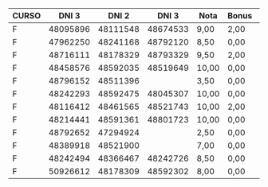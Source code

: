 | CURSO | DNI 3    | DNI 2    | DNI 3    | Nota  | Bonus | 1    | 2    | 3    | 4    | 5    | 6    | 7    | 8    | 9    | 10   | b1   | b2   |
| ----- | -------- | -------- | -------- | ----- | ----- | ---- | ---- | ---- | ---- | ---- | ---- | ---- | ---- | ---- | ---- | ---- | ---- |
| F     | 48095896 | 48111548 | 48674533 | 9,00  | 2,00  | 1,00 | 1,00 | 1,00 | 1,00 | 1,00 | 1,00 | 0,50 | 1,00 | 0,50 | 1,00 | 1,00 | 1,00 |
| F     | 47962250 | 48241168 | 48792120 | 8,50  | 0,00  | 1,00 | 1,00 | 1,00 | 1,00 | 1,00 | 0,00 | 0,50 | 1,00 | 1,00 | 1,00 | 0,00 | 0,00 |
| F     | 48716111 | 48178329 | 48793329 | 9,50  | 2,00  | 1,00 | 1,00 | 1,00 | 1,00 | 1,00 | 1,00 | 1,00 | 1,00 | 0,50 | 1,00 | 1,00 | 1,00 |
| F     | 48458576 | 48592035 | 48519649 | 10,00 | 0,00  | 1,00 | 1,00 | 1,00 | 1,00 | 1,00 | 1,00 | 1,00 | 1,00 | 1,00 | 1,00 | 0,00 | 0,00 |
| F     | 48796152 | 48511396 |          | 3,50  | 0,00  | 0,00 | 1,00 | 0,00 | 0,50 | 0,00 | 1,00 | 1,00 | 0,00 | 0,00 | 0,00 | 0,00 | 0,00 |
| F     | 48242293 | 48592475 | 48045307 | 10,00 | 0,00  | 1,00 | 1,00 | 1,00 | 1,00 | 1,00 | 1,00 | 1,00 | 1,00 | 1,00 | 1,00 | 0,00 | 0,00 |
| F     | 48116412 | 48461565 | 48521743 | 10,00 | 2,00  | 1,00 | 1,00 | 1,00 | 1,00 | 1,00 | 1,00 | 1,00 | 1,00 | 1,00 | 1,00 | 1,00 | 1,00 |
| F     | 48214441 | 48591361 | 48801723 | 10,00 | 0,00  | 1,00 | 1,00 | 1,00 | 1,00 | 1,00 | 1,00 | 1,00 | 1,00 | 1,00 | 1,00 | 0,00 | 0,00 |
| F     | 48792652 | 47294924 |          | 2,50  | 0,00  | 0,50 | 0,00 | 0,00 | 0,50 | 0,00 | 0,00 | 0,00 | 0,50 | 0,50 | 0,50 | 0,00 | 0,00 |
| F     | 48389918 | 48521900 |          | 7,00  | 0,00  | 0,00 | 0,50 | 0,00 | 1,00 | 0,50 | 1,00 | 1,00 | 1,00 | 1,00 | 1,00 | 0,00 | 0,00 |
| F     | 48242494 | 48366467 | 48242726 | 8,50  | 0,00  | 1,00 | 1,00 | 0,50 | 1,00 | 1,00 | 1,00 | 0,50 | 0,50 | 1,00 | 1,00 | 0,00 | 0,00 |
| F     | 50926612 | 48178309 | 48592302 | 8,00  | 0,00  | 0,00 | 1,00 | 0,50 | 1,00 | 0,50 | 1,00 | 1,00 | 1,00 | 1,00 | 1,00 | 0,00 | 0,00 |
